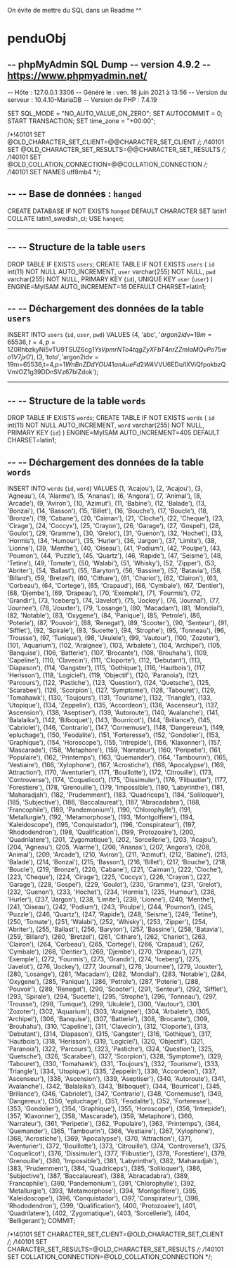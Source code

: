 On évite de mettre du SQL dans un Readme ^^

# penduObj

-- phpMyAdmin SQL Dump
-- version 4.9.2
-- https://www.phpmyadmin.net/
--
-- Hôte : 127.0.0.1:3306
-- Généré le :  ven. 18 juin 2021 à 13:56
-- Version du serveur :  10.4.10-MariaDB
-- Version de PHP :  7.4.19

SET SQL_MODE = "NO_AUTO_VALUE_ON_ZERO";
SET AUTOCOMMIT = 0;
START TRANSACTION;
SET time_zone = "+00:00";


/*!40101 SET @OLD_CHARACTER_SET_CLIENT=@@CHARACTER_SET_CLIENT */;
/*!40101 SET @OLD_CHARACTER_SET_RESULTS=@@CHARACTER_SET_RESULTS */;
/*!40101 SET @OLD_COLLATION_CONNECTION=@@COLLATION_CONNECTION */;
/*!40101 SET NAMES utf8mb4 */;

--
-- Base de données :  `hanged`
--
CREATE DATABASE IF NOT EXISTS `hanged` DEFAULT CHARACTER SET latin1 COLLATE latin1_swedish_ci;
USE `hanged`;

-- --------------------------------------------------------

--
-- Structure de la table `users`
--

DROP TABLE IF EXISTS `users`;
CREATE TABLE IF NOT EXISTS `users` (
  `id` int(11) NOT NULL AUTO_INCREMENT,
  `user` varchar(255) NOT NULL,
  `pwd` varchar(255) NOT NULL,
  PRIMARY KEY (`id`),
  UNIQUE KEY `user` (`user`)
) ENGINE=MyISAM AUTO_INCREMENT=16 DEFAULT CHARSET=latin1;

--
-- Déchargement des données de la table `users`
--

INSERT INTO `users` (`id`, `user`, `pwd`) VALUES
(4, 'abc', '$argon2id$v=19$m=65536,t=4,p=1$Z0RhbzkyNi5vTU9TSUZ6cg$1YsVpmrNTo4tqgZyXFbT4nrZZmIaMQvPo75wo1V7jx0'),
(3, 'toto', '$argon2id$v=19$m=65536,t=4,p=1$WnBnZDdYOU41anAueFd2WA$VVU6EDu/lXViQfpokbzQVmIOZ1g39DDnSVz67blZdok');

-- --------------------------------------------------------

--
-- Structure de la table `words`
--

DROP TABLE IF EXISTS `words`;
CREATE TABLE IF NOT EXISTS `words` (
  `id` int(11) NOT NULL AUTO_INCREMENT,
  `word` varchar(255) NOT NULL,
  PRIMARY KEY (`id`)
) ENGINE=MyISAM AUTO_INCREMENT=405 DEFAULT CHARSET=latin1;

--
-- Déchargement des données de la table `words`
--

INSERT INTO `words` (`id`, `word`) VALUES
(1, 'Acajou'),
(2, 'Acajou'),
(3, 'Agneau'),
(4, 'Alarme'),
(5, 'Ananas'),
(6, 'Angora'),
(7, 'Animal'),
(8, 'Arcade'),
(9, 'Aviron'),
(10, 'Azimut'),
(11, 'Babine'),
(12, 'Balade'),
(13, 'Bonzai'),
(14, 'Basson'),
(15, 'Billet'),
(16, 'Bouche'),
(17, 'Boucle'),
(18, 'Bronze'),
(19, 'Cabane'),
(20, 'Caiman'),
(21, 'Cloche'),
(22, 'Cheque'),
(23, 'Cirage'),
(24, 'Coccyx'),
(25, 'Crayon'),
(26, 'Garage'),
(27, 'Gospel'),
(28, 'Goulot'),
(29, 'Gramme'),
(30, 'Grelot'),
(31, 'Guenon'),
(32, 'Hochet'),
(33, 'Hormis'),
(34, 'Humour'),
(35, 'Hurler'),
(36, 'Jargon'),
(37, 'Limite'),
(38, 'Lionne'),
(39, 'Menthe'),
(40, 'Oiseau'),
(41, 'Podium'),
(42, 'Poulpe'),
(43, 'Poumon'),
(44, 'Puzzle'),
(45, 'Quartz'),
(46, 'Rapide'),
(47, 'Seisme'),
(48, 'Tetine'),
(49, 'Tomate'),
(50, 'Walabi'),
(51, 'Whisky'),
(52, 'Zipper'),
(53, 'Abriter'),
(54, 'Ballast'),
(55, 'Baryton'),
(56, 'Bassine'),
(57, 'Batavia'),
(58, 'Billard'),
(59, 'Bretzel'),
(60, 'Cithare'),
(61, 'Chariot'),
(62, 'Clairon'),
(63, 'Corbeau'),
(64, 'Cortege'),
(65, 'Crapaud'),
(66, 'Cymbale'),
(67, 'Dentier'),
(68, 'Djembe'),
(69, 'Drapeau'),
(70, 'Exemple'),
(71, 'Fourmis'),
(72, 'Grandir'),
(73, 'Iceberg'),
(74, 'Javelot'),
(75, 'Jockey'),
(76, 'Journal'),
(77, 'Journee'),
(78, 'Jouxter'),
(79, 'Losange'),
(80, 'Macadam'),
(81, 'Mondial'),
(82, 'Notable'),
(83, 'Oxygene'),
(84, 'Panique'),
(85, 'Petrole'),
(86, 'Poterie'),
(87, 'Pouvoir'),
(88, 'Renegat'),
(89, 'Scooter'),
(90, 'Senteur'),
(91, 'Sifflet'),
(92, 'Spirale'),
(93, 'Sucette'),
(94, 'Strophe'),
(95, 'Tonneau'),
(96, 'Trousse'),
(97, 'Tunique'),
(98, 'Ukulele'),
(99, 'Vautour'),
(100, 'Zozoter'),
(101, 'Aquarium'),
(102, 'Araignee'),
(103, 'Arbalete'),
(104, 'Archipel'),
(105, 'Banquise'),
(106, 'Batterie'),
(107, 'Brocante'),
(108, 'Brouhaha'),
(109, 'Capeline'),
(110, 'Clavecin'),
(111, 'Cloporte'),
(112, 'Debutant'),
(113, 'Diapason'),
(114, 'Gangster'),
(115, 'Gothique'),
(116, 'Hautbois'),
(117, 'Herisson'),
(118, 'Logiciel'),
(119, 'Objectif'),
(120, 'Paranoia'),
(121, 'Parcours'),
(122, 'Pastiche'),
(123, 'Question'),
(124, 'Quetsche'),
(125, 'Scarabee'),
(126, 'Scorpion'),
(127, 'Symptome'),
(128, 'Tabouret'),
(129, 'Tomahawk'),
(130, 'Toujours'),
(131, 'Tourisme'),
(132, 'Triangle'),
(133, 'Utopique'),
(134, 'Zeppelin'),
(135, 'Accordeon'),
(136, 'Ascenseur'),
(137, 'Ascension'),
(138, 'Aseptiser'),
(139, 'Autoroute'),
(140, 'Avalanche'),
(141, 'Balalaika'),
(142, 'Bilboquet'),
(143, 'Bourricot'),
(144, 'Brillance'),
(145, 'Cabriolet'),
(146, 'Contrario'),
(147, 'Cornemuse'),
(148, 'Dangereux'),
(149, 'epluchage'),
(150, 'Feodalite'),
(151, 'Forteresse'),
(152, 'Gondolier'),
(153, 'Graphique'),
(154, 'Horoscope'),
(155, 'Intrepide'),
(156, 'Klaxonner'),
(157, 'Mascarade'),
(158, 'Metaphore'),
(159, 'Narrateur'),
(160, 'Peripetie'),
(161, 'Populaire'),
(162, 'Printemps'),
(163, 'Quemander'),
(164, 'Tambourin'),
(165, 'Vestiaire'),
(166, 'Xylophone'),
(167, 'Acrostiche'),
(168, 'Apocalypse'),
(169, 'Attraction'),
(170, 'Aventurier'),
(171, 'Bouillotte'),
(172, 'Citrouille'),
(173, 'Controverse'),
(174, 'Coquelicot'),
(175, 'Dissimuler'),
(176, 'Flibustier'),
(177, 'Forestiere'),
(178, 'Grenouille'),
(179, 'Impossible'),
(180, 'Labyrinthe'),
(181, 'Maharadjah'),
(182, 'Prudemment'),
(183, 'Quadriceps'),
(184, 'Soliloquer'),
(185, 'Subjective'),
(186, 'Baccalaureat'),
(187, 'Abracadabra'),
(188, 'Francophile'),
(189, 'Pandemonium'),
(190, 'Chlorophylle'),
(191, 'Metallurgie'),
(192, 'Metamorphose'),
(193, 'Montgolfiere'),
(194, 'Kaleidoscope'),
(195, 'Conquistador'),
(196, 'Conspirateur'),
(197, 'Rhododendron'),
(198, 'Qualification'),
(199, 'Protozoaire'),
(200, 'Quadrilatere'),
(201, 'Zygomatique'),
(202, 'Sorcellerie'),
(203, 'Acajou'),
(204, 'Agneau'),
(205, 'Alarme'),
(206, 'Ananas'),
(207, 'Angora'),
(208, 'Animal'),
(209, 'Arcade'),
(210, 'Aviron'),
(211, 'Azimut'),
(212, 'Babine'),
(213, 'Balade'),
(214, 'Bonzai'),
(215, 'Basson'),
(216, 'Billet'),
(217, 'Bouche'),
(218, 'Boucle'),
(219, 'Bronze'),
(220, 'Cabane'),
(221, 'Caiman'),
(222, 'Cloche'),
(223, 'Cheque'),
(224, 'Cirage'),
(225, 'Coccyx'),
(226, 'Crayon'),
(227, 'Garage'),
(228, 'Gospel'),
(229, 'Goulot'),
(230, 'Gramme'),
(231, 'Grelot'),
(232, 'Guenon'),
(233, 'Hochet'),
(234, 'Hormis'),
(235, 'Humour'),
(236, 'Hurler'),
(237, 'Jargon'),
(238, 'Limite'),
(239, 'Lionne'),
(240, 'Menthe'),
(241, 'Oiseau'),
(242, 'Podium'),
(243, 'Poulpe'),
(244, 'Poumon'),
(245, 'Puzzle'),
(246, 'Quartz'),
(247, 'Rapide'),
(248, 'Seisme'),
(249, 'Tetine'),
(250, 'Tomate'),
(251, 'Walabi'),
(252, 'Whisky'),
(253, 'Zipper'),
(254, 'Abriter'),
(255, 'Ballast'),
(256, 'Baryton'),
(257, 'Bassine'),
(258, 'Batavia'),
(259, 'Billard'),
(260, 'Bretzel'),
(261, 'Cithare'),
(262, 'Chariot'),
(263, 'Clairon'),
(264, 'Corbeau'),
(265, 'Cortege'),
(266, 'Crapaud'),
(267, 'Cymbale'),
(268, 'Dentier'),
(269, 'Djembe'),
(270, 'Drapeau'),
(271, 'Exemple'),
(272, 'Fourmis'),
(273, 'Grandir'),
(274, 'Iceberg'),
(275, 'Javelot'),
(276, 'Jockey'),
(277, 'Journal'),
(278, 'Journee'),
(279, 'Jouxter'),
(280, 'Losange'),
(281, 'Macadam'),
(282, 'Mondial'),
(283, 'Notable'),
(284, 'Oxygene'),
(285, 'Panique'),
(286, 'Petrole'),
(287, 'Poterie'),
(288, 'Pouvoir'),
(289, 'Renegat'),
(290, 'Scooter'),
(291, 'Senteur'),
(292, 'Sifflet'),
(293, 'Spirale'),
(294, 'Sucette'),
(295, 'Strophe'),
(296, 'Tonneau'),
(297, 'Trousse'),
(298, 'Tunique'),
(299, 'Ukulele'),
(300, 'Vautour'),
(301, 'Zozoter'),
(302, 'Aquarium'),
(303, 'Araignee'),
(304, 'Arbalete'),
(305, 'Archipel'),
(306, 'Banquise'),
(307, 'Batterie'),
(308, 'Brocante'),
(309, 'Brouhaha'),
(310, 'Capeline'),
(311, 'Clavecin'),
(312, 'Cloporte'),
(313, 'Debutant'),
(314, 'Diapason'),
(315, 'Gangster'),
(316, 'Gothique'),
(317, 'Hautbois'),
(318, 'Herisson'),
(319, 'Logiciel'),
(320, 'Objectif'),
(321, 'Paranoia'),
(322, 'Parcours'),
(323, 'Pastiche'),
(324, 'Question'),
(325, 'Quetsche'),
(326, 'Scarabee'),
(327, 'Scorpion'),
(328, 'Symptome'),
(329, 'Tabouret'),
(330, 'Tomahawk'),
(331, 'Toujours'),
(332, 'Tourisme'),
(333, 'Triangle'),
(334, 'Utopique'),
(335, 'Zeppelin'),
(336, 'Accordeon'),
(337, 'Ascenseur'),
(338, 'Ascension'),
(339, 'Aseptiser'),
(340, 'Autoroute'),
(341, 'Avalanche'),
(342, 'Balalaika'),
(343, 'Bilboquet'),
(344, 'Bourricot'),
(345, 'Brillance'),
(346, 'Cabriolet'),
(347, 'Contrario'),
(348, 'Cornemuse'),
(349, 'Dangereux'),
(350, 'epluchage'),
(351, 'Feodalite'),
(352, 'Forteresse'),
(353, 'Gondolier'),
(354, 'Graphique'),
(355, 'Horoscope'),
(356, 'Intrepide'),
(357, 'Klaxonner'),
(358, 'Mascarade'),
(359, 'Metaphore'),
(360, 'Narrateur'),
(361, 'Peripetie'),
(362, 'Populaire'),
(363, 'Printemps'),
(364, 'Quemander'),
(365, 'Tambourin'),
(366, 'Vestiaire'),
(367, 'Xylophone'),
(368, 'Acrostiche'),
(369, 'Apocalypse'),
(370, 'Attraction'),
(371, 'Aventurier'),
(372, 'Bouillotte'),
(373, 'Citrouille'),
(374, 'Controverse'),
(375, 'Coquelicot'),
(376, 'Dissimuler'),
(377, 'Flibustier'),
(378, 'Forestiere'),
(379, 'Grenouille'),
(380, 'Impossible'),
(381, 'Labyrinthe'),
(382, 'Maharadjah'),
(383, 'Prudemment'),
(384, 'Quadriceps'),
(385, 'Soliloquer'),
(386, 'Subjective'),
(387, 'Baccalaureat'),
(388, 'Abracadabra'),
(389, 'Francophile'),
(390, 'Pandemonium'),
(391, 'Chlorophylle'),
(392, 'Metallurgie'),
(393, 'Metamorphose'),
(394, 'Montgolfiere'),
(395, 'Kaleidoscope'),
(396, 'Conquistador'),
(397, 'Conspirateur'),
(398, 'Rhododendron'),
(399, 'Qualification'),
(400, 'Protozoaire'),
(401, 'Quadrilatere'),
(402, 'Zygomatique'),
(403, 'Sorcellerie'),
(404, 'Belligerant');
COMMIT;

/*!40101 SET CHARACTER_SET_CLIENT=@OLD_CHARACTER_SET_CLIENT */;
/*!40101 SET CHARACTER_SET_RESULTS=@OLD_CHARACTER_SET_RESULTS */;
/*!40101 SET COLLATION_CONNECTION=@OLD_COLLATION_CONNECTION */;

